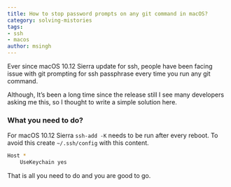 ```yaml
---
title: How to stop password prompts on any git command in macOS?
category: solving-mistories
tags:
- ssh
- macos
author: msingh
---
```


Ever since macOS 10.12 Sierra update for ssh, people have been facing issue with git prompting for ssh passphrase every time you run any git command.

Although, It’s been a long time since the release still I see many developers asking me this, so I thought to write a simple solution here.

### What you need to do?

For macOS 10.12 Sierra ```ssh-add -K``` needs to be run after every reboot. To avoid this create ```~/.ssh/config``` with this content.

```bash
Host *
    UseKeychain yes
```

That is all you need to do and you are good to go.
